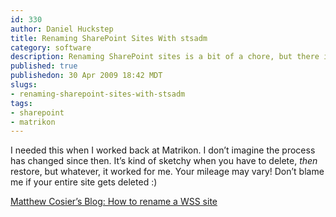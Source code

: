 ```yaml
--- 
id: 330
author: Daniel Huckstep
title: Renaming SharePoint Sites With stsadm
category: software
description: Renaming SharePoint sites is a bit of a chore, but there is a way.
published: true
publishedon: 30 Apr 2009 18:42 MDT
slugs: 
- renaming-sharepoint-sites-with-stsadm
tags: 
- sharepoint
- matrikon
---
```

I needed this when I worked back at Matrikon. I don’t imagine the
process has changed since then. It’s kind of sketchy when you have to
delete, *then* restore, but whatever, it worked for me. Your mileage may
vary! Don’t blame me if your entire site gets deleted :)

[Matthew Cosier’s Blog: How to rename a WSS
site](http://cosier.wordpress.com/2005/12/9/how-to-rename-a-wss-site/)